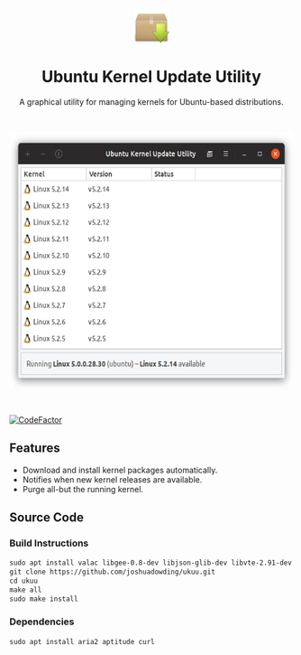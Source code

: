 <p align="center">
    <img width="64" height="64" src="src/share/ukuu/images/ukuu.png">
</p>

<h1 align="center">
    <b>Ubuntu Kernel Update Utility</b>
</h1>

<p align="center">
    A graphical utility for managing kernels for Ubuntu-based distributions.
</p>

<br />

<p align="center">
    <img width="612" height="453" src="src/share/ukuu/screenshots/main-ubuntu-3.png">
</p>

<br />

[![CodeFactor](https://www.codefactor.io/repository/github/joshuadowding/ukuu/badge)](https://www.codefactor.io/repository/github/joshuadowding/ukuu)


<h2>Features</h2>
<ul>
    <li>Download and install kernel packages automatically.</li>
    <li>Notifies when new kernel releases are available.</li>
    <li>Purge all-but the running kernel.</li>
</ul>

<h2>Source Code</h2>
<h3>Build Instructions</h3>

    sudo apt install valac libgee-0.8-dev libjson-glib-dev libvte-2.91-dev
    git clone https://github.com/joshuadowding/ukuu.git
    cd ukuu
    make all
    sudo make install

<h3>Dependencies</h3>

    sudo apt install aria2 aptitude curl


